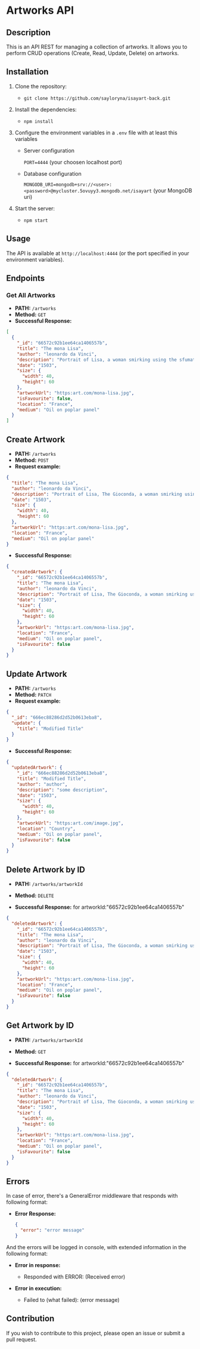 # Artworks API

## Description

This is an API REST for managing a collection of artworks. It allows you to perform CRUD operations (Create, Read, Update, Delete) on artworks.

## Installation

1. Clone the repository:

   - `git clone https://github.com/sayloryna/isayart-back.git`

2. Install the dependencies:

   - `npm install`

3. Configure the environment variables in a `.env` file with at least this variables

   - Server configuration

     `PORT=4444`
     (your choosen localhost port)

   - Database configuration

     `MONGODB_URI=mongodb+srv://<user>:<password>@mycluster.5ovuyy3.mongodb.net/isayart`
     (your MongoDB uri)

4. Start the server:
   - `npm start`

## Usage

The API is available at `http://localhost:4444` (or the port specified in your environment variables).

## Endpoints

### Get All Artworks

- **PATH:** `/artworks`
- **Method:** `GET`
- **Successful Response:**

```json
[
  {
    "_id": "66572c92b1ee64ca1406557b",
    "title": "The mona Lisa",
    "author": "leonardo da Vinci",
    "description": "Portrait of Lisa, a woman smirking using the sfumatto technique",
    "date": "1503",
    "size": {
      "width": 40,
      "height": 60
    },
    "artworkUrl": "https:art.com/mona-lisa.jpg",
    "isFavourite": false,
    "location": "France",
    "medium": "Oil on poplar panel"
  }
]
```

## Create Artwork

- **PATH:** `/artworks`
- **Method:** `POST`
- **Request example:**

```json
{
  "title": "The mona Lisa",
  "author": "leonardo da Vinci",
  "description": "Portrait of Lisa, The Gioconda, a woman smirking using the sfumatto technique",
  "date": "1503",
  "size": {
    "width": 40,
    "height": 60
  },
  "artworkUrl": "https:art.com/mona-lisa.jpg",
  "location": "France",
  "medium": "Oil on poplar panel"
}
```

- **Successful Response:**

```json
{
  "createdArtwork": {
    "_id": "66572c92b1ee64ca1406557b",
    "title": "The mona Lisa",
    "author": "leonardo da Vinci",
    "description": "Portrait of Lisa, The Gioconda, a woman smirking using the sfumatto technique",
    "date": "1503",
    "size": {
      "width": 40,
      "height": 60
    },
    "artworkUrl": "https:art.com/mona-lisa.jpg",
    "location": "France",
    "medium": "Oil on poplar panel",
    "isFavourite": false
  }
}
```

## Update Artwork

- **PATH:** `/artworks`
- **Method:** `PATCH`
- **Request example:**

```json
{
  "_id": "666ec88286d2d52b0613eba8",
  "update": {
    "title": "Modified Title"
  }
}
```

- **Successful Response:**

```json
{
  "updatedArtwork": {
    "_id": "666ec88286d2d52b0613eba8",
    "title": "Modified Title",
    "author": "author",
    "description": "some description",
    "date": "1503",
    "size": {
      "width": 40,
      "height": 60
    },
    "artworkUrl": "https:art.com/image.jpg",
    "location": "Country",
    "medium": "Oil on poplar panel",
    "isFavourite": false
  }
}
```

## Delete Artwork by ID

- **PATH:** `/artworks/artworkId`
- **Method:** `DELETE`

- **Successful Response:**
  for artworkId:"66572c92b1ee64ca1406557b"

```json
{
  "deletedArtwork": {
    "_id": "66572c92b1ee64ca1406557b",
    "title": "The mona Lisa",
    "author": "leonardo da Vinci",
    "description": "Portrait of Lisa, The Gioconda, a woman smirking using the sfumatto technique",
    "date": "1503",
    "size": {
      "width": 40,
      "height": 60
    },
    "artworkUrl": "https:art.com/mona-lisa.jpg",
    "location": "France",
    "medium": "Oil on poplar panel",
    "isFavourite": false
  }
}
```

## Get Artwork by ID

- **PATH:** `/artworks/artworkId`
- **Method:** `GET`

- **Successful Response:**
  for artworkId:"66572c92b1ee64ca1406557b"

```json
{
  "deletedArtwork": {
    "_id": "66572c92b1ee64ca1406557b",
    "title": "The mona Lisa",
    "author": "leonardo da Vinci",
    "description": "Portrait of Lisa, The Gioconda, a woman smirking using the sfumatto technique",
    "date": "1503",
    "size": {
      "width": 40,
      "height": 60
    },
    "artworkUrl": "https:art.com/mona-lisa.jpg",
    "location": "France",
    "medium": "Oil on poplar panel",
    "isFavourite": false
  }
}
```

## Errors

In case of error, there's a GeneralError middleware that responds with following format:

- **Error Response:**

  ```json
  {
    "error": "error message"
  }
  ```

And the errors will be logged in console, with extended information in the following format:

- **Error in response:**

  - Responded with ERROR: (Received error)

- **Error in execution:**
  - Failed to (what failed): (error message)

## Contribution

If you wish to contribute to this project, please open an issue or submit a pull request.
